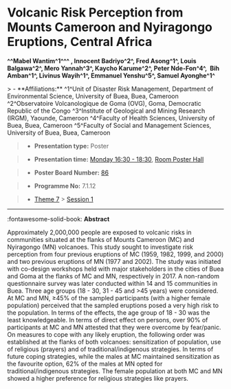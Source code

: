 # Volcanic Risk Perception from Mounts Cameroon and Nyiragongo Eruptions, Central Africa

**^^Mabel Wantim^1^^^ , Innocent Badriyo^2^, Fred Asong^1^, Louis Balgawa^2^, Mero Yannah^3^, Kaycho Karume^2^, Peter Nde-Fon^4^,  Bih Amban^1^, Livinus Wayih^1^, Emmanuel Yenshu^5^, Samuel Ayonghe^1^**

<!-- more -->> - **Affiliations:** ^1^Unit of Disaster Risk Management, Department of Environmental Science, University of Buea, Buea, Cameroon ^2^Observatoire Volcanologique de Goma (OVG), Goma, Democratic Republic of the Congo ^3^Institute of Geological and Mining Research (IRGM), Yaounde, Cameroon ^4^Faculty of Health Sciences, University of Buea, Buea, Cameroon ^5^Faculty of Social and Management Sciences, University of Buea, Buea, Cameroon

> - **Presentation type:** Poster

> - **Presentation time:** [Monday 16:30 - 18:30](../sessions_comparison.md#__tabbed_1_6), [Room Poster Hall](../maps_venue.md#__tabbed_1_1)

> - **Poster Board Number:** [86](../map_poster_boards.md#monday)

> - **Programme No:** 7.1.12

> - [Theme 7](../theme7.md) > [Session 1](../sessions/session-7-1.md)

--- 

:fontawesome-solid-book: **Abstract**

Approximately 2,000,000 people are exposed to volcanic risks in communities situated at the flanks of Mounts Cameroon (MC) and Nyiragongo (MN) volcanoes. This study sought to investigate risk perception from four previous eruptions of MC (1959, 1982, 1999, and 2000) and two previous eruptions of MN (1977 and 2002). The study was initiated with co-design workshops held with major stakeholders in the cities of Buea and Goma at the flanks of MC and MN, respectively in 2017. A non-random questionnaire survey was later conducted within 14 and 15 communities in Buea. Three age groups (18 - 30, 31 - 45 and >45 years) were considered. At MC and MN, ≥45% of the sampled participants (with a higher female population) perceived that the sampled eruptions posed a very high risk to the population. In terms of the effects, the age group of 18 - 30 was the least knowledgeable. In terms of direct effect on persons, over 90% of participants at MC and MN attested that they were overcome by fear/panic. On measures to cope with any likely eruption, the following order was established at the flanks of both volcanoes: sensitization of population, use of religious (prayers) and of traditional/indigenous strategies. In terms of future coping strategies, while the males at MC maintained sensitization as the favourite option, 62% of the males at MN opted for traditional/indigenous strategies. The female population at both MC and MN showed a higher preference for religious strategies like prayers.

